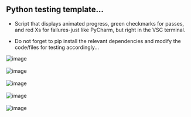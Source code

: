 ## Python testing template...

- Script that displays animated progress, green checkmarks for passes, and red Xs for failures-just like PyCharm, but right in the VSC terminal.

- Do not forget to pip install the relevant dependencies and modify the code/files for testing accordingly...

![image](https://github.com/user-attachments/assets/00f9fce3-7cd1-48df-b69a-23fe0ca8aebd)
<br><br>
![image](https://github.com/user-attachments/assets/6ccf9aff-ba04-41cc-bc28-be2295867e7e)
<br><br>
![image](https://github.com/user-attachments/assets/89bb5957-6660-4e58-a051-a493dada62bb)
<br><br>
![image](https://github.com/user-attachments/assets/0887b87d-63c9-43cf-81f8-41dac944e1d9)
<br><br>
![image](https://github.com/user-attachments/assets/25616ed5-3fcb-4ecb-9f1b-3f179130a0f3)
<br><br>
